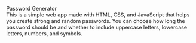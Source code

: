 Password Generator<br/>
This is a simple web app made with HTML, CSS, and JavaScript that helps you create strong and random passwords. You can choose how long the password should be and whether to include uppercase letters, lowercase letters, numbers, and symbols.
